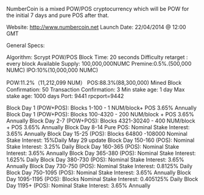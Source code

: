 NumberCoin is a mixed POW/POS cryptocurrency which will be POW for the initial 7 days and pure POS after that.

Website: http://www.numbercoin.net Launch Date: 22/04/2014 @ 12:00 GMT

General Specs:

Algorithm: Scrypt POW/POS Block Time: 20 seconds Difficulty retarget : every block Available Supply: 100,000,000NUMC Premine:0.5%.(500,000 NUMC) IPO:10%(10,000,000 NUMC)

POW:11.2%（11,212,099 NUM） POS:88.3%(88,300,000) Mined Block Confirmation: 50 Transaction Confirmation: 3 Min stake age: 1 day Max stake age: 1000 days Port: 9441 rpcport=9442

Block Day 1 (POW+POS): Blocks 1-100 - 1 NUM/block+ POS 3.65% Annually Block Day 1 (POW+POS): Blocks 100-4320 - 200 NUM/block + POS 3.65% Annually Block Day 2-7 (POW+POS): Blocks 4321-30240 - 400 NUM/block + POS 3.65% Annually Block Day 8-14 Pure POS: Nominal Stake Interest: 3.65% Annually Block Day 15-25 (POS): Blocks 64800 -108000 Nominal Stake Interest: 15%Daily May 29 update Block Day 150-160 (POS): Nominal Stake Interest: 3.25% Daily Block Day 160-365 (POS): Nominal Stake Interest: 3.65% Annually Block Day 365-380 (POS): Nominal Stake Interest: 1.625% Daily Block Day 380-730 (POS): Nominal Stake Interest: 3.65% Annually Block Day 730-750 (POS): Nominal Stake Interest: 0.8125% Daily Block Day 750-1095 (POS): Nominal Stake Interest: 3.65% Annually Block Day 1095-1195 (POS): Blocks Nominal Stake Interest: 0.405125% Daily Block Day 1195+ (POS): Nominal Stake Interest: 3.65% Annually
